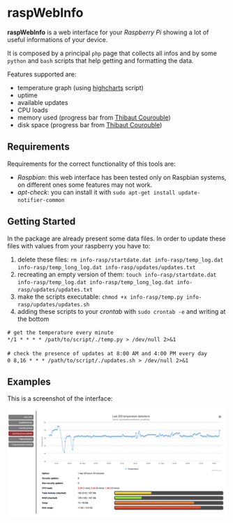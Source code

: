# raspWebInfo

**raspWebInfo** is a web interface for your *Raspberry Pi* showing a lot of useful informations of your device.

It is composed by a principal `php` page that collects all infos and by some `python` and `bash` scripts that help getting and formatting the data.

Features supported are:

* temperature graph (using [highcharts](http://www.highcharts.com/) script)
* uptime
* available updates
* CPU loads
* memory used (progress bar from [Thibaut Courouble](http://www.cssflow.com/snippets/animated-progress-bar))
* disk space (progress bar from [Thibaut Courouble](http://www.cssflow.com/snippets/animated-progress-bar))

## Requirements

Requirements for the correct functionality of this tools are:

* *Raspbian*: this web interface has been tested only on Raspbian systems, on different ones some features may not work.
* *apt-check*: you can install it with `sudo apt-get install update-notifier-common`
   
## Getting Started

In the package are already present some data files. In order to update these files with values from your raspberry you have to:

1. delete these files: `rm info-rasp/startdate.dat info-rasp/temp_log.dat info-rasp/temp_long_log.dat info-rasp/updates/updates.txt`
2. recreating an empty version of them: `touch info-rasp/startdate.dat info-rasp/temp_log.dat info-rasp/temp_long_log.dat info-rasp/updates/updates.txt`
3. make the scripts executable: `chmod +x info-rasp/temp.py info-rasp/updates/updates.sh`
4. adding these scripts to your *crontab* with `sudo crontab -e` and writing at the bottom

```
# get the temperature every minute
*/1 * * * * /path/to/script/./temp.py > /dev/null 2>&1

# check the presence of updates at 8:00 AM and 4:00 PM every day
0 8,16 * * * /path/to/script/./updates.sh > /dev/null 2>&1
```

## Examples

This is a screenshot of the interface:

![screenshot](https://raw.githubusercontent.com/albertored/raspWebInfo/master/screenshot.png)

